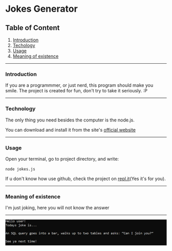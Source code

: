 # Jokes Generator

## Table of Content
1. [Introduction](#introduction) 
1. [Techology](#technology)
1. [Usage](#usage)
1. [Meaning of existence](#meaning-of-existence)

---
### Introduction 
If you are a programmmer, or just nerd, this program should make you smile. The project is created for fun, 
don't try to take it seriously. :P

---

### Technology

The only thing you need besides the computer is the node.js. 

You can download and install it from the site's [official website](https://nodejs.org/en/)

---
### Usage

Open your terminal, go to project directory, and write:

`node jokes.js`

If u don't know how use github, check the project on [repl.it](https://repl.it/join/kqczlevz-ogitoziomal)(Yes it's for you).


---
### Meaning of existence
I'm just joking, here you will not know the answer

---
![](src/sample_joke.png)
